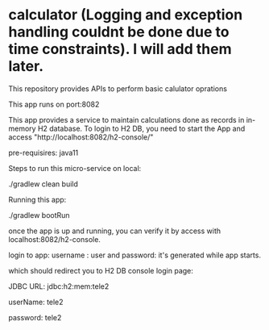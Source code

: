# calculator (Logging and exception handling couldnt be done due to time constraints). I will add them later.
This repository provides APIs to perform basic calulator oprations

This app runs on port:8082

This app provides a service to maintain calculations done as records in in-memory H2 database. To login to H2 DB, you need to start the App and access "http://localhost:8082/h2-console/"

pre-requisires: java11

Steps to run this micro-service on local:

./gradlew clean build

Running this app:

./gradlew bootRun

once the app is up and running, you can verify it by access with localhost:8082/h2-console.

login to app: username : user and password: it's generated while app starts.

which should redirect you to H2 DB console login page:

JDBC URL: jdbc:h2:mem:tele2

userName: tele2

password: tele2
